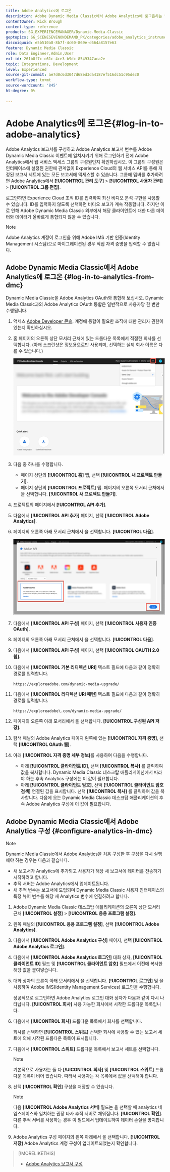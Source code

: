 ```yaml
---
title: Adobe Analytics에 로그온
description: Adobe Dynamic Media Classic에서 Adobe Analytics에 로그온하는 방법에 대해 알아봅니다.
contentOwner: Rick Brough
content-type: reference
products: SG_EXPERIENCEMANAGER/Dynamic-Media-Classic
geptopics: SG_SCENESEVENONDEMAND_PK/categories/adobe_analytics_instrumentation_kit
discoiquuid: e5b510a8-8b7f-4c60-869e-d664a8157e63
feature: Dynamic Media Classic
role: Data Engineer,Admin,User
exl-id: 261b8f7c-c61c-4ce3-b9dc-8549347aca2e
topic: Integrations, Development
level: Experienced
source-git-commit: ae7d0c6d3047d68ed3da4187ef516dc51c95de30
workflow-type: tm+mt
source-wordcount: '845'
ht-degree: 0%

---
```


# Adobe Analytics에 로그온{#log-in-to-adobe-analytics}

Adobe Analytics 보고서를 구성하고 Adobe Analytics 보고서 변수를 Adobe Dynamic Media Classic 이벤트에 일치시키기 위해 로그인하기 전에 Adobe Analytics에서 웹 서비스 액세스 그룹의 구성원인지 확인하십시오. 이 그룹의 구성원은 인터페이스에 설정된 권한에 관계없이 Experience Cloud의 웹 서비스 API를 통해 지정된 보고서 세트에 있는 모든 보고서에 액세스할 수 있습니다. 그룹에 멤버를 추가하려면 Adobe Analytics에서 **[!UICONTROL 관리 도구]** > **[!UICONTROL 사용자 관리]** > **[!UICONTROL 그룹 편집]**.

로그인하면 Experience Cloud 조직 ID를 입력하여 최신 비디오 분석 구현을 사용할 수 있습니다. ID를 입력하지 않도록 선택하면 비디오 보고가 계속 작동합니다. 하지만 이로 인해 Adobe Dynamic Media Classic 외부에서 해당 클라이언트에 대한 다른 데이터와 데이터가 올바르게 통합되지 않을 수 있습니다.

>[!NOTE]
>
>Adobe Analytics 계정이 로그인을 위해 Adobe IMS 기반 인증(Identity Management 시스템)으로 마이그레이션된 경우 직접 자격 증명을 입력할 수 없습니다.

## Adobe Dynamic Media Classic에서 Adobe Analytics에 로그온 {#log-in-to-analytics-from-dmc}

Dynamic Media Classic을 Adobe Analytics OAuth와 통합해 보십시오. Dynamic Media Classic과의 Adobe Analytics OAuth 통합은 일반적으로 사용자당 한 번만 수행됩니다.

1. 액세스 [Adobe Developer 콘솔](https://developer.adobe.com/console). 계정에 통합이 필요한 조직에 대한 관리자 권한이 있는지 확인하십시오.
1. 홈 페이지의 오른쪽 상단 모서리 근처에 있는 드롭다운 목록에서 적절한 회사를 선택합니다. (아래 스크린샷은 정보용으로만 사용되며, 선택하는 실제 회사 이름은 다를 수 있습니다.)

   ![새 프로젝트 만들기](assets/analytics-oauth1.png)

1. 다음 중 하나를 수행합니다.

   * 페이지 상단의 **[!UICONTROL 홈]** 탭, 선택 **[!UICONTROL 새 프로젝트 만들기]**.
   * 페이지 상단의 **[!UICONTROL 프로젝트]** 탭. 페이지의 오른쪽 모서리 근처에서 을 선택합니다. **[!UICONTROL 새 프로젝트 만들기]**.

1. 프로젝트의 페이지에서 **[!UICONTROL API 추가]**.
1. 다음에서 **[!UICONTROL API 추가]** 페이지, 선택 **[!UICONTROL Adobe Analytics]**.
1. 페이지의 오른쪽 아래 모서리 근처에서 을 선택합니다. **[!UICONTROL 다음]**.

   ![API 추가](assets/analytics-oauth2.png)

1. 다음에서 **[!UICONTROL API 구성]** 페이지, 선택 **[!UICONTROL 사용자 인증 OAuth]**.
1. 페이지의 오른쪽 아래 모서리 근처에서 을 선택합니다. **[!UICONTROL 다음]**.
1. 다음에서 **[!UICONTROL API 구성]** 페이지, 선택 **[!UICONTROL OAUTH 2.0 웹]**.
1. 다음에서 **[!UICONTROL 기본 리디렉션 URI]** 텍스트 필드에 다음과 같이 정확히 경로를 입력합니다.

   `https://exploreadobe.com/dynamic-media-upgrade/`

1. 다음에서 **[!UICONTROL 리디렉션 URI 패턴]** 텍스트 필드에 다음과 같이 정확히 경로를 입력합니다.

   `https://exploreadobe\.com/dynamic-media-upgrade/`

1. 페이지의 오른쪽 아래 모서리에서 을 선택합니다. **[!UICONTROL 구성된 API 저장]**.
1. 탐색 패널의 Adobe Analytics 페이지 왼쪽에 있는 **[!UICONTROL 자격 증명]**, 선택 **[!UICONTROL OAuth 웹]**.
1. 아래 **[!UICONTROL 자격 증명 세부 정보]**&#x200B;를 사용하여 다음을 수행합니다.
   * 아래 **[!UICONTROL 클라이언트 ID]**, 선택 **[!UICONTROL 복사]** 를 클릭하여 값을 복사합니다. Dynamic Media Classic 데스크탑 애플리케이션에서 따라야 하는 후속 Analytics 구성에는 이 값이 필요합니다.
   * 아래 **[!UICONTROL 클라이언트 암호]**, 선택 **[!UICONTROL 클라이언트 암호 검색]** 연결된 값을 표시합니다. 선택 **[!UICONTROL 복사]** 를 클릭하여 값을 복사합니다. 다음에 오는 Dynamic Media Classic 데스크탑 애플리케이션의 후속 Adobe Analytics 구성에 이 값이 필요합니다.

## Adobe Dynamic Media Classic에서 Adobe Analytics 구성 {#configure-analytics-in-dmc}

>[!NOTE]
>
>Dynamic Media Classic에서 Adobe Analytics을 처음 구성한 후 구성을 다시 실행해야 하는 경우는 다음과 같습니다.
>
>* 새 보고서가 Analytics에 추가되고 사용자가 해당 새 보고서에 데이터를 전송하기 시작하려고 합니다.
>* 추적 서버는 Adobe Analytics에서 업데이트됩니다.
>* 새 추적 변수는 보고서에 도입되며 Dynamic Media Classic 사용자 인터페이스의 특정 뷰어 변수를 해당 새 Analytics 변수에 연결하려고 합니다.
>

1. Adobe Dynamic Media Classic 데스크탑 애플리케이션의 오른쪽 상단 모서리 근처 **[!UICONTROL 설정]** > **[!UICONTROL 응용 프로그램 설정]**.
1. 왼쪽 패널의 **[!UICONTROL 응용 프로그램 설정]**, 선택 **[!UICONTROL Adobe Analytics]**.
1. 다음에서 **[!UICONTROL Adobe Analytics 구성]** 페이지, 선택 **[!UICONTROL Adobe Analytics 로그인]**.
1. 다음에서 **[!UICONTROL Adobe Analytics 로그인]** 대화 상자, **[!UICONTROL 클라이언트 ID]** 필드 및 **[!UICONTROL 클라이언트 암호]** 필드에서 이전에 복사한 해당 값을 붙여넣습니다.
1. 대화 상자의 오른쪽 아래 모서리에서 을 선택합니다. **[!UICONTROL 로그인]** 및 을 사용하여 Adobe IMS(Identity Management Services) 로그인을 수행합니다.

   성공적으로 로그인하면 Adobe Analytics 로그인 대화 상자가 다음과 같이 다시 나타납니다. **[!UICONTROL 회사]** 사용 가능한 회사에서 시작한 드롭다운 목록입니다.

1. 다음에서 **[!UICONTROL 회사]** 드롭다운 목록에서 회사를 선택합니다.

   회사를 선택하면 **[!UICONTROL 스위트]** 선택한 회사에 사용할 수 있는 보고서 세트에 의해 시작된 드롭다운 목록이 표시됩니다.

1. 다음에서 **[!UICONTROL 스위트]** 드롭다운 목록에서 보고서 세트를 선택합니다.

   >[!NOTE]
   >
   >기본적으로 사용자는 둘 다 **[!UICONTROL 회사]** 및 **[!UICONTROL 스위트]** 드롭다운 목록이 비어 있습니다. 따라서 사용자는 각 목록에서 값을 선택해야 합니다.

1. 선택 **[!UICONTROL 확인]** 구성을 저장할 수 있습니다.

   >[!NOTE]
   >
   >다음 **[!UICONTROL Adobe Analytics 서버]** 필드는 을 선택할 때 analytics 네임스페이스와 일치하는 권장 타사 추적 서버로 채워집니다. **[!UICONTROL 확인]**. 다른 추적 서버를 사용하는 경우 이 필드에서 업데이트하여 데이터 손실을 방지합니다.

1. Adobe Analytics 구성 페이지의 왼쪽 아래에서 을 선택합니다. **[!UICONTROL 저장]** Adobe Analytics 계정 구성이 업데이트되었는지 확인합니다.

>[!MORELIKETHIS]
>
>* [Adobe Analytics 보고서 구성](configuring-analytics-reports.md#configuring_adobe_analytics_reports)
